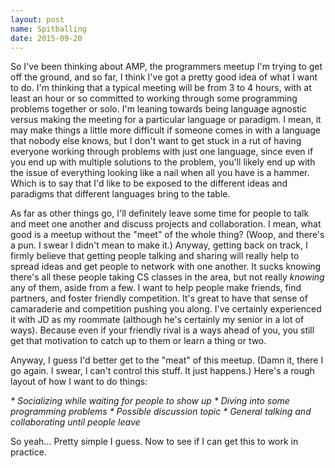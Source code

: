```yaml
---
layout: post
name: Spitballing
date: 2015-09-20
---
```


So I've been thinking about AMP, the programmers meetup I'm trying to get off the ground, and so far, I think I've got a pretty good idea of what I want to do. I'm thinking that a typical meeting will be from 3 to 4 hours, with at least an hour or so committed to working through some programming problems together or solo. I'm leaning towards being language agnostic versus making the meeting for a particular language or paradigm. I mean, it may make things a little more difficult if someone comes in with a language that nobody else knows, but I don't want to get stuck in a rut of having everyone working through problems with just one language, since even if you end up with multiple solutions to the problem, you'll likely end up with the issue of everything looking like a nail when all you have is a hammer. Which is to say that I'd like to be exposed to the different ideas and paradigms that different languages bring to the table.

As far as other things go, I'll definitely leave some time for people to talk and meet one another and discuss projects and collaboration. I mean, what good is a meetup without the "meet" of the whole thing? (Woop, and there's a pun. I swear I didn't mean to make it.) Anyway, getting back on track, I firmly believe that getting people talking and sharing will really help to spread ideas and get people to network with one another. It sucks knowing there's all these people taking CS classes in the area, but not really _knowing_ any of them, aside from a few. I want to help people make friends, find partners, and foster friendly competition. It's great to have that sense of camaraderie and competition pushing you along. I've certainly experienced it with JD as my roommate (although he's certainly my senior in a lot of ways). Because even if your friendly rival is a ways ahead of you, you still get that motivation to catch up to them or learn a thing or two.

Anyway, I guess I'd better get to the "meat" of this meetup. (Damn it, there I go again. I swear, I can't control this stuff. It just happens.) Here's a rough layout of how I want to do things:

<em>* Socializing while waiting for people to show up</em>
<em>* Diving into some programming problems</em>
<em>* Possible discussion topic</em>
<em>* General talking and collaborating until people leave</em>

So yeah... Pretty simple I guess. Now to see if I can get this to work in practice.
